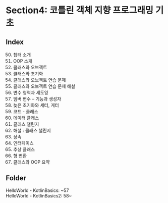# Section4: 코틀린 객체 지향 프로그래밍 기초

## Index
50. 챕터 소개
51. OOP 소개
52. 클래스와 오브젝트
53. 클래스와 초기화
54. 클래스와 오브젝트 연습 문제
55. 클래스와 오브젝트 연습 문제 해설
56. 변수 영역과 섀도잉
57. 멤버 변수 – 기능과 생성자
58. 늦은 초기화와 세터, 게터
59. 코드 - 클래스
60. 데이터 클래스
61. 클래스 챌린지
62. 해설 : 클래스 챌린지
63. 상속
64. 인터페이스
65. 추상 클래스
66. 형 변환
67. 클래스와 OOP 요약

## Folder
HelloWorld - KotlinBasics: ~57   
HelloWorld - KotlinBasics2: 58~
